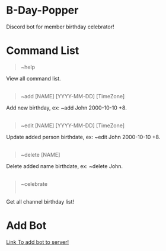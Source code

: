 # B-Day-Popper

Discord bot for member birthday celebrator!

# Command List
  > ~help
  
  View all command list.
  <br /><br />
  
  > ~add [NAME] [YYYY-MM-DD] [TimeZone]

  Add new birthday, ex: ~add John 2000-10-10 +8.
  <br /><br />
  
  > ~edit [NAME] [YYYY-MM-DD] [TimeZone]
  
  Update added person birthdate, ex: ~edit John 2000-10-10 +8.
  <br /><br />

  > ~delete [NAME]
  
  Delete added name birthdate, ex: ~delete John.
  <br /><br />

  > ~celebrate
  <br /><br />

  Get all channel birthday list! 

# Add Bot
[Link To add bot to server!](https://discord.com/api/oauth2/authorize?client_id=734346199116677182&permissions=100352&scope=bot)
